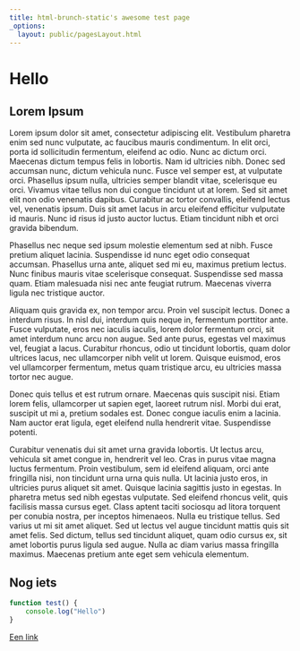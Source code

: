 ```yaml
---
title: html-brunch-static's awesome test page
_options:
  layout: public/pagesLayout.html
---
```

# Hello

## Lorem Ipsum

Lorem ipsum dolor sit amet, consectetur adipiscing elit. Vestibulum pharetra enim sed nunc vulputate, ac faucibus mauris condimentum. In elit orci, porta id sollicitudin fermentum, eleifend ac odio. Nunc ac dictum orci. Maecenas dictum tempus felis in lobortis. Nam id ultricies nibh. Donec sed accumsan nunc, dictum vehicula nunc. Fusce vel semper est, at vulputate orci. Phasellus ipsum nulla, ultricies semper blandit vitae, scelerisque eu orci. Vivamus vitae tellus non dui congue tincidunt ut at lorem. Sed sit amet elit non odio venenatis dapibus. Curabitur ac tortor convallis, eleifend lectus vel, venenatis ipsum. Duis sit amet lacus in arcu eleifend efficitur vulputate id mauris. Nunc id risus id justo auctor luctus. Etiam tincidunt nibh et orci gravida bibendum.

Phasellus nec neque sed ipsum molestie elementum sed at nibh. Fusce pretium aliquet lacinia. Suspendisse id nunc eget odio consequat accumsan. Phasellus urna ante, aliquet sed mi eu, maximus pretium lectus. Nunc finibus mauris vitae scelerisque consequat. Suspendisse sed massa quam. Etiam malesuada nisi nec ante feugiat rutrum. Maecenas viverra ligula nec tristique auctor.

Aliquam quis gravida ex, non tempor arcu. Proin vel suscipit lectus. Donec a interdum risus. In nisl dui, interdum quis neque in, fermentum porttitor ante. Fusce vulputate, eros nec iaculis iaculis, lorem dolor fermentum orci, sit amet interdum nunc arcu non augue. Sed ante purus, egestas vel maximus vel, feugiat a lacus. Curabitur rhoncus, odio ut tincidunt lobortis, quam dolor ultrices lacus, nec ullamcorper nibh velit ut lorem. Quisque euismod, eros vel ullamcorper fermentum, metus quam tristique arcu, eu ultricies massa tortor nec augue.

Donec quis tellus et est rutrum ornare. Maecenas quis suscipit nisi. Etiam lorem felis, ullamcorper ut sapien eget, laoreet rutrum nisl. Morbi dui erat, suscipit ut mi a, pretium sodales est. Donec congue iaculis enim a lacinia. Nam auctor erat ligula, eget eleifend nulla hendrerit vitae. Suspendisse potenti.

Curabitur venenatis dui sit amet urna gravida lobortis. Ut lectus arcu, vehicula sit amet congue in, hendrerit vel leo. Cras in purus vitae magna luctus fermentum. Proin vestibulum, sem id eleifend aliquam, orci ante fringilla nisi, non tincidunt urna urna quis nulla. Ut lacinia justo eros, in ultricies purus aliquet sit amet. Quisque lacinia sagittis justo in egestas. In pharetra metus sed nibh egestas vulputate. Sed eleifend rhoncus velit, quis facilisis massa cursus eget. Class aptent taciti sociosqu ad litora torquent per conubia nostra, per inceptos himenaeos. Nulla eu tristique tellus. Sed varius ut mi sit amet aliquet. Sed ut lectus vel augue tincidunt mattis quis sit amet felis. Sed dictum, tellus sed tincidunt aliquet, quam odio cursus ex, sit amet lobortis purus ligula sed augue. Nulla ac diam varius massa fringilla maximus. Maecenas pretium ante eget sem vehicula elementum. 

## Nog iets

```javascript
function test() {
    console.log("Hello")
}
```

[Een link](https://natuurdata.dev.inbo.be)